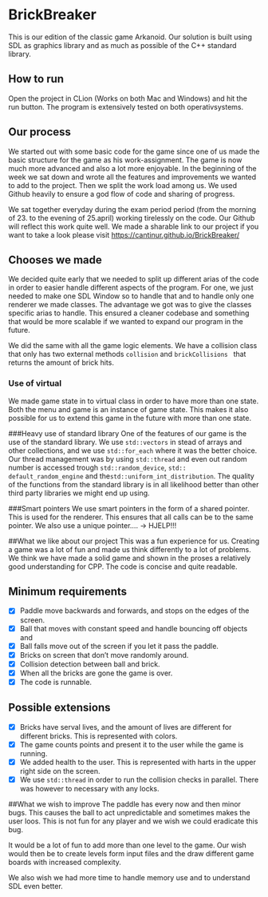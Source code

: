# BrickBreaker
This is our edition of the classic game Arkanoid. Our solution is built using SDL as graphics library and as much as possible of the C\++ standard library.

## How to run
Open the project in CLion (Works on both Mac and Windows) and hit the run button. The program is extensively tested on both operativsystems.

## Our process
We started out with some basic code for the game since one of us made the basic structure for the game as his work-assignment. The game is now much more advanced and also a lot more enjoyable. In the beginning of the week we sat down and wrote all the features and improvements we wanted to add to the project. Then we split the work load among us. We used Github heavily to ensure a god flow of code and sharing of progress. 

We sat together everyday during the exam period period (from the morning of 23. to the evening of 25.april) working tirelessly on the code. Our Github will reflect this work quite well. We made a sharable link to our project if you want to take a look please visit https://cantinur.github.io/BrickBreaker/

## Chooses we made
We decided quite early that we needed to split up different arias of the code in order to easier handle different aspects of the program. For one, we just needed to make one SDL Window so to handle that and to handle only one renderer we made classes. The advantage we got was to give the classes specific arias to handle. This ensured  a cleaner codebase and something that would be more scalable if we wanted to expand our program in the future.  

We did the same with all the game logic elements. We have a collision class that only has two external methods `collision` and `brickCollisions ` that returns the amount of brick hits. 

### Use of virtual 
We made game state in to virtual class in order to have more than one state. Both the menu and game is an instance of game state. This makes it also possible for us to extend this game in the future with more than one state. 

###Heavy use of standard library 
One of the features of our game is the use of the standard library. We use `std::vectors` in stead of arrays and other collections, and we use `std::for_each` where it was the better choice. Our thread management was by using `std::thread` and even out random number is accessed trough `std::random_device`,  `std:: default_random_engine` and the`std::uniform_int_distribution`. The quality of the functions from the standard library is in all likelihood better than other third party libraries we might end up using. 

###Smart pointers
We use smart pointers in the form of a shared pointer. This is used for the renderer. This ensures that all calls can be to the same pointer. We also use a unique pointer…. -> HJELP!!!

##What we like about our project
This was a fun experience for us. Creating a game was a lot of fun and made us think differently to a lot of problems. We think we have made a solid game and shown in the proses a relatively good understanding for CPP. The code is concise and quite readable. 

## Minimum requirements
- [x] Paddle move backwards and forwards, and stops on the edges of the screen.
- [x] Ball that moves with constant speed and handle bouncing off objects and 
- [x] Ball falls move out of the screen if you let it pass the paddle.
- [x] Bricks on screen that don’t move randomly around.
- [x] Collision detection between ball and brick.
- [x] When all the bricks are gone the game is over.
- [x] The code is runnable.

## Possible extensions
- [x] Bricks have serval lives, and the amount of lives are different for different bricks. This is represented with colors. 
- [x] The game counts points and present it to the user while the game is running.
- [x] We added health to the user. This is represented with harts in the upper right side on the screen.
- [x] We use `std::thread` in order to run the collision checks in parallel. There was however to necessary with any locks.

##What we wish to improve
The paddle has every now and then minor bugs. This causes the ball to act unpredictable and sometimes makes the user loos. This is not fun for any player and we wish we could eradicate this bug.

It would be a lot of fun to add more than one level to the game. Our wish would then be to create levels form input files and the draw different game boards with increased complexity. 

We also wish we had more time to handle memory use and to understand SDL even better. 

